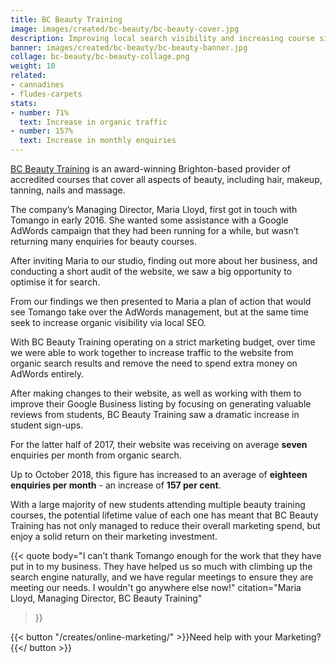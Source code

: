```yaml
---
title: BC Beauty Training
image: images/created/bc-beauty/bc-beauty-cover.jpg
description: Improving local search visibility and increasing course sign-ups for leading training company.
banner: images/created/bc-beauty/bc-beauty-banner.jpg
collage: bc-beauty/bc-beauty-collage.png
weight: 10
related:
- cannadines
- fludes-carpets
stats:
- number: 71%
  text: Increase in organic traffic
- number: 157%
  text: Increase in monthly enquiries
---
```


[BC Beauty Training](https://bcbeautytraining.co.uk/) is an award-winning Brighton-based provider of accredited courses that cover all aspects of beauty, including hair, makeup, tanning, nails and massage.
 
The company’s Managing Director, Maria Lloyd, first got in touch with Tomango in early 2016. She wanted some assistance with a Google AdWords campaign that they had been running for a while, but wasn’t returning many enquiries for
beauty courses.
 
After inviting Maria to our studio, finding out more about her business, and conducting a short audit of the website, we saw a big opportunity to optimise it for search.

From our findings we then presented to Maria a plan of action that would see Tomango take over the AdWords management, but at the same time seek to increase organic visibility via local SEO.
 
With BC Beauty Training operating on a strict marketing budget, over time we were able to work together to increase traffic to the website from organic search results and remove the need to spend extra money on AdWords entirely.
 
After making changes to their website, as well as working with them to improve their Google Business listing by focusing on generating valuable reviews from students, BC Beauty Training saw a dramatic increase in student sign-ups.
 
For the latter half of 2017, their website was receiving on average **seven** enquiries per month from organic search.
 
Up to October 2018, this figure has increased to an average of **eighteen enquiries per month** - an increase of **157 per cent**.
 
With a large majority of new students attending multiple beauty training courses, the potential lifetime value of each one has meant that BC Beauty Training has not only managed to reduce their overall marketing spend, but enjoy a
solid return on their marketing investment.

{{< quote
	body="I can’t thank Tomango enough for the work that they have put in to my business. They have helped us so much with climbing up the search engine naturally, and we have regular meetings to ensure they are meeting our needs. I wouldn't go anywhere else now!"
	citation="Maria Lloyd, Managing Director, BC Beauty Training"
>}}

{{< button "/creates/online-marketing/" >}}Need help with your Marketing?{{</ button >}}
